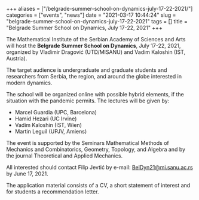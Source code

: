 +++
aliases = ["/belgrade-summer-school-on-dynamics-july-17-22-2021/"]
categories = ["events", "news"]
date = "2021-03-17 10:44:24"
slug = "belgrade-summer-school-on-dynamics-july-17-22-2021"
tags = []
title = "Belgrade Summer School on Dynamics, July 17-22, 2021"
+++

The Mathematical Institute of the Serbian Academy of Sciences and Arts
will host the **Belgrade Summer School on Dynamics**, July 17-22, 2021,
organized by Vladimir Dragović (UTD/MISANU) and Vadim Kaloshin (IST,
Austria).

The target audience is undergraduate and graduate students and
researchers from Serbia, the region, and around the globe interested in
modern dynamics.  
  
The school will be organized online with possible hybrid elements, if
the situation with the pandemic permits. The lectures will be given by:

-   Marcel Guardia (UPC, Barcelona)
-   Hamid Hezari (UC Irvine)
-   Vadim Kaloshin (IST, Wien)
-   Martin Leguil (UPJV, Amiens)

The event is supported by the Seminars Mathematical Methods of Mechanics
and Combinatorics, Geometry, Topology, and Algebra and by the journal
Theoretical and Applied Mechanics.

All interested should contact Filip Jevtić by e-mail:
[BelDyn21@mi.sanu.ac.rs](mailto:BelDyn21@mi.sanu.ac.rs)  
by June 17, 2021.

The application material consists of a CV, a short statement of interest
and for students a recommendation letter.
